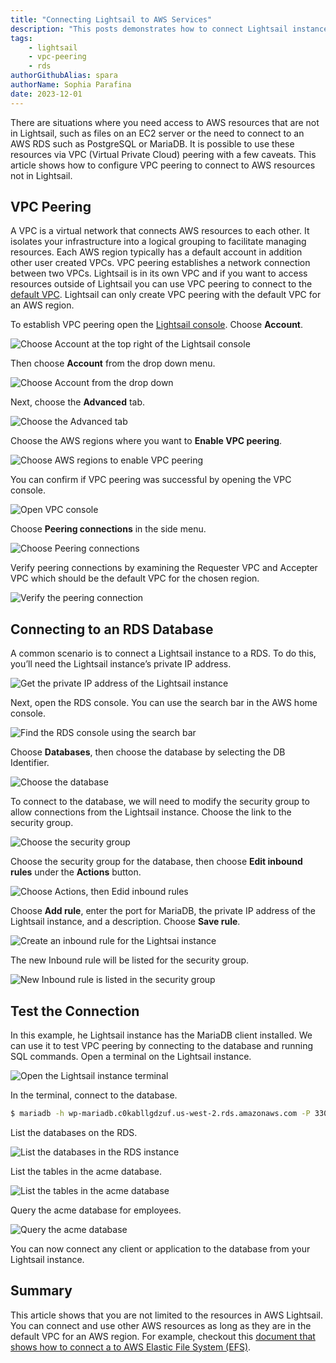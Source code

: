 ```yaml
---
title: "Connecting Lightsail to AWS Services"
description: "This posts demonstrates how to connect Lightsail instances to AWS services using VPC Peering."
tags:
    - lightsail
    - vpc-peering
    - rds
authorGithubAlias: spara
authorName: Sophia Parafina
date: 2023-12-01
---
```


There are situations where you need access to AWS resources that are not in Lightsail, such as files on an EC2 server or the need to connect to an AWS RDS such as PostgreSQL or MariaDB. It is possible to use these resources via VPC (Virtual Private Cloud) peering with a few caveats. This article shows how to configure VPC peering to connect to AWS resources not in Lightsail.

## VPC Peering

A VPC is a virtual network that connects AWS resources to each other. It isolates your infrastructure into a logical grouping to facilitate managing resources. Each AWS region typically has a default account in addition other user created VPCs. VPC peering establishes a network connection between two VPCs. Lightsail is in its own VPC and if you want to access resources outside of Lightsail you can use VPC peering to connect to the [default VPC](https://docs.aws.amazon.com/vpc/latest/userguide/default-vpc.html?sc_channel=el&sc_campaign=post&sc_content=connectinglightsailtoawsservices&sc_geo=mult&sc_country=mult&sc_outcome=acq&sc_publisher=amazon_media&sc_category=lightsail). Lightsail can only create VPC peering with the default VPC for an AWS region.

To establish VPC peering open the [Lightsail console](https://lightsail.aws.amazon.com/ls/webapp/home/instances?sc_channel=el&sc_campaign=post&sc_content=connectinglightsailtoawsservices&sc_geo=mult&sc_country=mult&sc_outcome=acq&sc_publisher=amazon_media&sc_category=lightsail). Choose **Account**.

![Choose Account at the top right of the Lightsail console](./images/vpc-peering-1.png)

Then choose **Account** from the drop down menu.

![Choose Account from the drop down](./images/vpc-peering-2.png)

Next, choose the **Advanced** tab.

![Choose the Advanced tab](./images/vpc-peering-4.png)

Choose the AWS regions where you want to **Enable VPC peering**.

![Choose AWS regions to enable VPC peering](./images/vpc-peering-4.png)

You can confirm if VPC peering was successful by opening the VPC console.

![Open VPC console](./images/peering-1.png)

Choose **Peering connections** in the side menu.

![Choose Peering connections](./images/peering-2.png)

Verify peering connections by examining the Requester VPC and Accepter VPC which should be the default VPC for the chosen region.

![Verify the peering connection](./images/peering-3.png)

## Connecting to an RDS Database

A common scenario is to connect a Lightsail instance to a RDS. To do this, you’ll need the Lightsail instance’s private IP address.

![Get the private IP address of the Lightsail instance](./images/rds-1.png)

Next, open the RDS console. You can use the search bar in the AWS home console.

![Find the RDS console using the search bar](./images/rds-2.png)

Choose **Databases**, then choose the database by selecting the DB Identifier.

![Choose the database](./images/rds-3.png)

To connect to the database, we will need to modify the security group to allow connections from the Lightsail instance. Choose the link to the security group.

![Choose the security group](./images/rds-4.png)

Choose the security group for the database, then choose **Edit inbound rules** under the **Actions** button.

![Choose Actions, then Edid inbound rules](./images/rds-5.png)

Choose **Add rule**, enter the port for MariaDB, the private IP address of the Lightsail instance, and a description. Choose **Save rule**.

![Create an inbound rule for the Lightsai instance](./images/rds-6.png)

The new Inbound rule will be listed for the security group.

![New Inbound rule is listed in the security group](./images/rds-7.png)

## Test the Connection

In this example, he Lightsail instance has the MariaDB client installed. We can use it to test VPC peering by connecting to the database and running SQL commands. Open a terminal on the Lightsail instance.

![Open the Lightsail instance terminal](./images/test-1.png)

In the terminal, connect to the database.

```bash
$ mariadb -h wp-mariadb.c0kabllgdzuf.us-west-2.rds.amazonaws.com -P 3306 -u
```

List the databases on the RDS.

![List the databases in the RDS instance](./images/test-2.png)

List the tables in the acme database.

![List the tables in the acme database](./images/test-3.png)

Query the acme database for employees.

![Query the acme database](./images/test-4.png)

You can now connect any client or application to the database from your Lightsail instance.

## Summary

This article shows that you are not limited to the resources in AWS Lightsail. You can connect and use other AWS resources as long as they are in the default VPC for an AWS region. For example, checkout this [document that shows how to connect a to AWS Elastic File System (EFS)](https://aws.amazon.com/getting-started/hands-on/efs-and-lightsail/?sc_channel=el&sc_campaign=post&sc_content=connectinglightsailtoawsservices&sc_geo=mult&sc_country=mult&sc_outcome=acq&sc_publisher=amazon_media&sc_category=lightsail).



